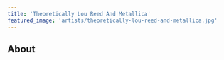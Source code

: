 ```yaml
---
title: 'Theoretically Lou Reed And Metallica'
featured_image: 'artists/theoretically-lou-reed-and-metallica.jpg'
---
```


## About


